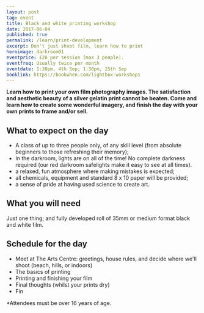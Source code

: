 ```yaml
---
layout: post
tag: event
title: Black and white printing workshop
date: 2017-06-04
published: true
permalink: /learn/print-development
excerpt: Don't just shoot film, learn how to print
heroimage: darkroom01
eventprice: £20 per session (max 3 people).
eventfreq: Usually twice per month
eventdate: 1:30pm, 4th Sep; 1:30pm, 25th Sep
booklink: https://bookwhen.com/lightbox-workshops
---
```


**Learn how to print your own film photography images. The satisfaction and aesthetic beauty of a silver gelatin print cannot be beaten. Come and learn how to create some wonderful imagery, and finish the day with your own prints to frame and/or sell.**

## What to expect on the day
- A class of up to three people only, of any skill level (from absolute beginners to those refreshing their memory);
- In the darkroom, lights are on all of the time! No complete darkness required (our red darkroom safelights make it easy to see at all times).
- a relaxed, fun atmosphere where making mistakes is expected;
- all chemicals, equipment and standard 8 x 10 paper will be provided;
- a sense of pride at having used science to create art.

## What you will need

Just one thing; and fully developed roll of 35mm or medium format black and white film.

## Schedule for the day

* Meet at The Arts Centre: greetings, house rules, and decide where we'll shoot (beach, hills, or indoors)
* The basics of printing
* Printing and finishing your film
* Final thoughts (whilst your prints dry)
* Fin

*Attendees must be over 16 years of age.
